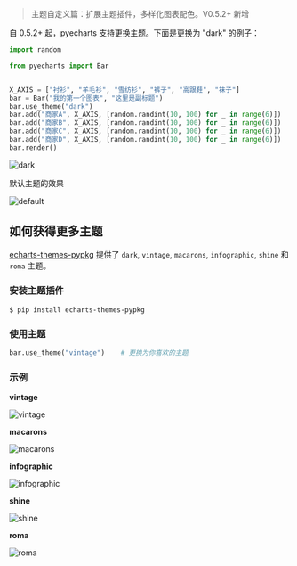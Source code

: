 > 主题自定义篇：扩展主题插件，多样化图表配色。V0.5.2+ 新增

自 0.5.2+ 起，pyecharts 支持更换主题。下面是更换为 "dark" 的例子：

```python
import random

from pyecharts import Bar


X_AXIS = ["衬衫", "羊毛衫", "雪纺衫", "裤子", "高跟鞋", "袜子"]
bar = Bar("我的第一个图表", "这里是副标题")
bar.use_theme("dark")
bar.add("商家A", X_AXIS, [random.randint(10, 100) for _ in range(6)])
bar.add("商家B", X_AXIS, [random.randint(10, 100) for _ in range(6)])
bar.add("商家C", X_AXIS, [random.randint(10, 100) for _ in range(6)])
bar.add("商家D", X_AXIS, [random.randint(10, 100) for _ in range(6)])
bar.render()
```
![dark](https://user-images.githubusercontent.com/19553554/39868563-c136646a-548c-11e8-87c2-dbf7ae85e844.png)

默认主题的效果

![default](https://user-images.githubusercontent.com/19553554/39868566-c20b699e-548c-11e8-861f-5a1b063434c3.png)

## 如何获得更多主题

[echarts-themes-pypkg](https://github.com/pyecharts/echarts-themes-pypkg) 提供了 `dark`, `vintage`, `macarons`, `infographic`, `shine` 和 `roma` 主题。

### 安装主题插件

```shell
$ pip install echarts-themes-pypkg
```

### 使用主题

```python
bar.use_theme("vintage")    # 更换为你喜欢的主题
```

### 示例

**vintage**

![vintage](https://user-images.githubusercontent.com/19553554/39620159-d42defa4-4fbc-11e8-8e8d-ea9158434ea0.png)

**macarons**

![macarons](https://user-images.githubusercontent.com/19553554/39868570-c3563a0e-548c-11e8-9795-e0ebea18853f.png)

**infographic**

![infographic](https://user-images.githubusercontent.com/19553554/39868564-c1884dac-548c-11e8-9009-f61162759be3.png)

**shine**

![shine](https://user-images.githubusercontent.com/19553554/39868565-c1c8951a-548c-11e8-8351-2973cce47679.png)

**roma**

![roma](https://user-images.githubusercontent.com/19553554/39868568-c2c7b798-548c-11e8-9de8-3d3ae148f172.png)
